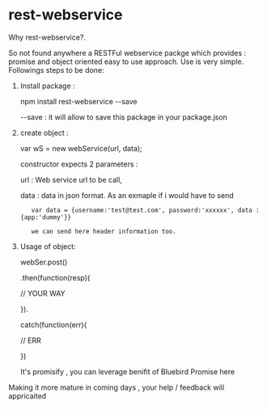 # rest-webservice
Why rest-webservice?.

So not found anywhere a RESTFul webservice packge which provides : promise and object oriented easy to use approach.
Use is very simple. Followings steps to be done:

1. Install package :

   npm install rest-webservice --save
   
   --save : it will allow to save this package in your package.json
   
2. create object :

   var wS = new webService(url, data);
   
   constructor expects 2 parameters : 
   
   url : Web service url to be call,
   
   data : data in json format. As an exmaple if i would have to send 
   
          var data = {username:'test@test.com', password:'xxxxxx', data : {app:'dummy'}}
          
          we can send here header information too.
          
3. Usage of object:

    webSer.post()
    
    .then(function(resp){
    
     // YOUR WAY
     
    }).
    
    catch(function(err){
    
      // ERR
      
    })
    
   It's promisify , you can leverage benifit of Bluebird Promise here

Making it more mature in coming days , your help / feedback will appricaited
